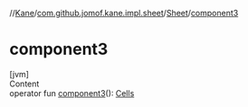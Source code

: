 //[Kane](../../index.md)/[com.github.jomof.kane.impl.sheet](../index.md)/[Sheet](index.md)/[component3](component3.md)



# component3  
[jvm]  
Content  
operator fun [component3](component3.md)(): [Cells](../-cells/index.md)  



